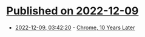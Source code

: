 # [Published on 2022-12-09](index.md)

* [2022-12-09, 03:42:20](https://news.ycombinator.com/item?id=33917157) - [Chrome, 10 Years Later](https://neugierig.org/software/blog/2022/12/chrome.html)
